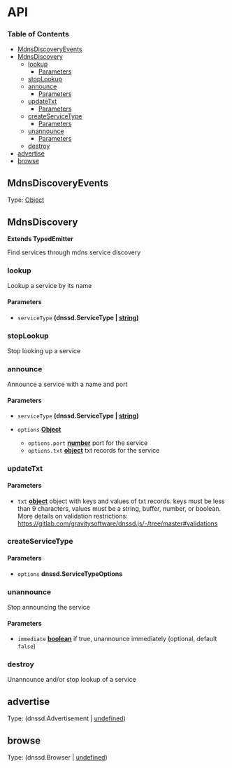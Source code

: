 # API

<!-- Generated by documentation.js. Update this documentation by updating the source code. -->

### Table of Contents

- [MdnsDiscoveryEvents](#mdnsdiscoveryevents)
- [MdnsDiscovery](#mdnsdiscovery)
  - [lookup](#lookup)
    - [Parameters](#parameters)
  - [stopLookup](#stoplookup)
  - [announce](#announce)
    - [Parameters](#parameters-1)
  - [updateTxt](#updatetxt)
    - [Parameters](#parameters-2)
  - [createServiceType](#createservicetype)
    - [Parameters](#parameters-3)
  - [unannounce](#unannounce)
    - [Parameters](#parameters-4)
  - [destroy](#destroy)
- [advertise](#advertise)
- [browse](#browse)

## MdnsDiscoveryEvents

Type: [Object](https://developer.mozilla.org/docs/Web/JavaScript/Reference/Global_Objects/Object)

## MdnsDiscovery

**Extends TypedEmitter**

Find services through mdns service discovery

### lookup

Lookup a service by its name

#### Parameters

- `serviceType` **(dnssd.ServiceType | [string](https://developer.mozilla.org/docs/Web/JavaScript/Reference/Global_Objects/String))**

### stopLookup

Stop looking up a service

### announce

Announce a service with a name and port

#### Parameters

- `serviceType` **(dnssd.ServiceType | [string](https://developer.mozilla.org/docs/Web/JavaScript/Reference/Global_Objects/String))**
- `options` **[Object](https://developer.mozilla.org/docs/Web/JavaScript/Reference/Global_Objects/Object)**

  - `options.port` **[number](https://developer.mozilla.org/docs/Web/JavaScript/Reference/Global_Objects/Number)** port for the service
  - `options.txt` **[object](https://developer.mozilla.org/docs/Web/JavaScript/Reference/Global_Objects/Object)** txt records for the service

### updateTxt

#### Parameters

- `txt` **[object](https://developer.mozilla.org/docs/Web/JavaScript/Reference/Global_Objects/Object)** object with keys and values of txt records. keys must be less than 9 characters, values must be a string, buffer, number, or boolean. More details on validation restrictions: <https://gitlab.com/gravitysoftware/dnssd.js/-/tree/master#validations>

### createServiceType

#### Parameters

- `options` **dnssd.ServiceTypeOptions**

### unannounce

Stop announcing the service

#### Parameters

- `immediate` **[boolean](https://developer.mozilla.org/docs/Web/JavaScript/Reference/Global_Objects/Boolean)** if true, unannounce immediately (optional, default `false`)

### destroy

Unannounce and/or stop lookup of a service

## advertise

Type: (dnssd.Advertisement | [undefined](https://developer.mozilla.org/docs/Web/JavaScript/Reference/Global_Objects/undefined))

## browse

Type: (dnssd.Browser | [undefined](https://developer.mozilla.org/docs/Web/JavaScript/Reference/Global_Objects/undefined))
